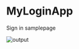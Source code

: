 # MyLoginApp
Sign in samplepage



![output](https://user-images.githubusercontent.com/81638871/146156918-c26a3296-3559-4490-ae34-e5438d23ce94.PNG)

